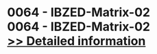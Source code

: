# 0064 - IBZED-Matrix-02<br />0064 - IBZED-Matrix-02<br />[>> Detailed information](https://secure.shareit.com/shareit/product.html?productid=300951607&affiliateid=200057808)